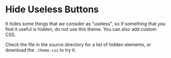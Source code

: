 # Hide Useless Buttons

It hides some things that *we* consider as "useless", so if something that *you* find it useful is hidden, do not use this theme. You can also add custom CSS.

Check the file in the source directory for a list of hidden elements, or download the `.theme.css` to try it.
